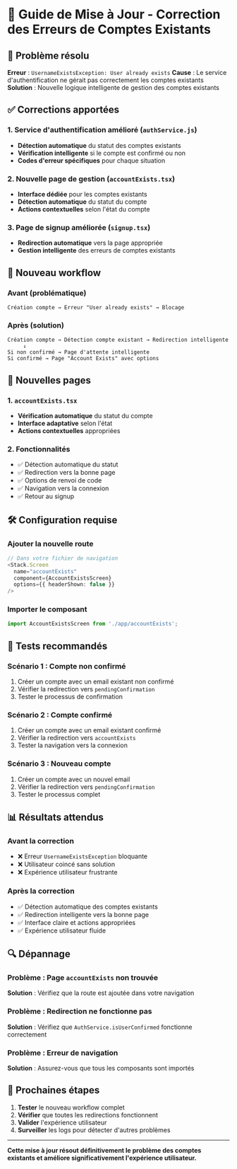 # 🔧 Guide de Mise à Jour - Correction des Erreurs de Comptes Existants

## 🚨 Problème résolu

**Erreur** : `UsernameExistsException: User already exists`
**Cause** : Le service d'authentification ne gérait pas correctement les comptes existants
**Solution** : Nouvelle logique intelligente de gestion des comptes existants

## ✅ Corrections apportées

### 1. **Service d'authentification amélioré** (`authService.js`)
- **Détection automatique** du statut des comptes existants
- **Vérification intelligente** si le compte est confirmé ou non
- **Codes d'erreur spécifiques** pour chaque situation

### 2. **Nouvelle page de gestion** (`accountExists.tsx`)
- **Interface dédiée** pour les comptes existants
- **Détection automatique** du statut du compte
- **Actions contextuelles** selon l'état du compte

### 3. **Page de signup améliorée** (`signup.tsx`)
- **Redirection automatique** vers la page appropriée
- **Gestion intelligente** des erreurs de comptes existants

## 🔄 Nouveau workflow

### Avant (problématique)
```
Création compte → Erreur "User already exists" → Blocage
```

### Après (solution)
```
Création compte → Détection compte existant → Redirection intelligente
     ↓
Si non confirmé → Page d'attente intelligente
Si confirmé → Page "Account Exists" avec options
```

## 📱 Nouvelles pages

### 1. **`accountExists.tsx`**
- **Vérification automatique** du statut du compte
- **Interface adaptative** selon l'état
- **Actions contextuelles** appropriées

### 2. **Fonctionnalités**
- ✅ Détection automatique du statut
- ✅ Redirection vers la bonne page
- ✅ Options de renvoi de code
- ✅ Navigation vers la connexion
- ✅ Retour au signup

## 🛠️ Configuration requise

### Ajouter la nouvelle route
```typescript
// Dans votre fichier de navigation
<Stack.Screen 
  name="accountExists" 
  component={AccountExistsScreen} 
  options={{ headerShown: false }}
/>
```

### Importer le composant
```typescript
import AccountExistsScreen from './app/accountExists';
```

## 🧪 Tests recommandés

### Scénario 1 : Compte non confirmé
1. Créer un compte avec un email existant non confirmé
2. Vérifier la redirection vers `pendingConfirmation`
3. Tester le processus de confirmation

### Scénario 2 : Compte confirmé
1. Créer un compte avec un email existant confirmé
2. Vérifier la redirection vers `accountExists`
3. Tester la navigation vers la connexion

### Scénario 3 : Nouveau compte
1. Créer un compte avec un nouvel email
2. Vérifier la redirection vers `pendingConfirmation`
3. Tester le processus complet

## 📊 Résultats attendus

### Avant la correction
- ❌ Erreur `UsernameExistsException` bloquante
- ❌ Utilisateur coincé sans solution
- ❌ Expérience utilisateur frustrante

### Après la correction
- ✅ Détection automatique des comptes existants
- ✅ Redirection intelligente vers la bonne page
- ✅ Interface claire et actions appropriées
- ✅ Expérience utilisateur fluide

## 🔍 Dépannage

### Problème : Page `accountExists` non trouvée
**Solution** : Vérifiez que la route est ajoutée dans votre navigation

### Problème : Redirection ne fonctionne pas
**Solution** : Vérifiez que `AuthService.isUserConfirmed` fonctionne correctement

### Problème : Erreur de navigation
**Solution** : Assurez-vous que tous les composants sont importés

## 🎯 Prochaines étapes

1. **Tester** le nouveau workflow complet
2. **Vérifier** que toutes les redirections fonctionnent
3. **Valider** l'expérience utilisateur
4. **Surveiller** les logs pour détecter d'autres problèmes

---

**Cette mise à jour résout définitivement le problème des comptes existants et améliore significativement l'expérience utilisateur.**
